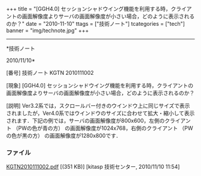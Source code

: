 ﻿+++
title = "[GGH4.0] セッションシャドウイング機能を利用する時，クライアントの画面解像度よりサーバの画面解像度が小さい場合，どのように表示されるのか？"
date = "2010-11-10"
ttags = ["技術ノート"]
tcategories = ["tech"]
banner = "img/technote.jpg"
+++

-----------------------------------------------------------------------------------------------------------------------------

*技術ノート

2010/11/10*


[番号]
技術ノート KGTN 2010111002

[現象]
[GGH4.0]
セッションシャドウイング機能を利用する時，クライアントの画面解像度よりサーバの画面解像度が小さい場合，どのように表示されるのか？

[説明]
Ver3.2系では，スクロールバー付きのウインドウ上に同じサイズで表示されましたが，Ver4.0系ではウインドウのサイズに合わせて拡大・縮小して表示されます．下記の例では，サーバの画面解像度が800x600，左側のクライアント
（PWの色が青の方） の画面解像度が1024x768，右側のクライアント
（PWの色が黒の方） の画面解像度が1280x800です．


### ファイル

 
 


[KGTN2010111002.pdf](http://techreport.kitasp.net/attachments/download/381/KGTN2010111002.pdf)
 [(351 KB)] [kitasp 技術センター, 2010/11/10
11:54]


 


 

